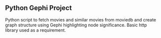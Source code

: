 ## Python Gephi Project

Python script to fetch movies and similar movies from moviedb and create graph structure using Gephi highlighting node significance. Basic http library used as a requirement.


